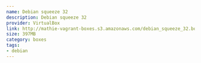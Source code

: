 ```yaml
---
name: Debian squeeze 32
description: Debian squeeze 32
provider: VirtualBox
link: http://mathie-vagrant-boxes.s3.amazonaws.com/debian_squeeze_32.box
size: 397MB
category: boxes
tags:
- debian
---
```


